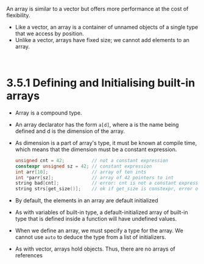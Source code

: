 An array is similar to a vector but offers more performance at the cost of flexibility.

- Like a vector, an array is a container of unnamed objects of a single type that we access by position. 
- Unlike a vector, arrays have fixed size; we cannot add elements to an array.

<br/>

# 3.5.1 Defining and Initialising built-in arrays

- Array is a compound type.
- An array declarator has the form `a[d]`, where a is the name being defined and d is the dimension of the array.
- As dimension is a part of array's type, it must be known at compile time, which means that the dimension must be a constant expression.

    ```cpp
    unsigned cnt = 42;          // not a constant expression
    constexpr unsigned sz = 42; // constant expression
    int arr[10];                // array of ten ints
    int *parr[sz];              // array of 42 pointers to int
    string bad[cnt];            // error: cnt is not a constant expression
    string strs[get_size()];    // ok if get_size is constexpr, error otherwise
    ```

- By default, the elements in an array are default initialized
- As with variables of built-in type, a default-initialized array of built-in type that is defined inside a function will have undefined values.
- When we define an array, we must specify a type for the array. We cannot use `auto` to deduce the type from a list of initializers. 
- As with vector, arrays hold objects. Thus, there are no arrays of references